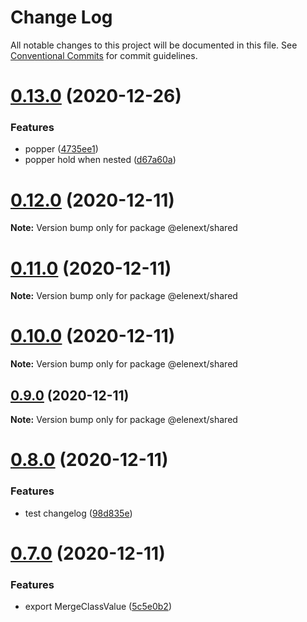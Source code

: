 # Change Log

All notable changes to this project will be documented in this file.
See [Conventional Commits](https://conventionalcommits.org) for commit guidelines.

# [0.13.0](https://github.com/JasKang/elenext/compare/v0.12.1...v0.13.0) (2020-12-26)


### Features

* popper ([4735ee1](https://github.com/JasKang/elenext/commit/4735ee13c24840bbee4ef31ff45023716fb21b6b))
* popper hold when nested ([d67a60a](https://github.com/JasKang/elenext/commit/d67a60a0ed92cc9d8a5f8a29c58aa69a665fbe80))





# [0.12.0](https://github.com/JasKang/elenext/compare/v0.11.0...v0.12.0) (2020-12-11)

**Note:** Version bump only for package @elenext/shared





# [0.11.0](https://github.com/JasKang/elenext/compare/v0.10.0...v0.11.0) (2020-12-11)

**Note:** Version bump only for package @elenext/shared





# [0.10.0](https://github.com/JasKang/elenext/compare/v0.9.0...v0.10.0) (2020-12-11)

**Note:** Version bump only for package @elenext/shared





## [0.9.0](https://github.com/JasKang/elenext/compare/v0.8.0...v0.9.0) (2020-12-11)

**Note:** Version bump only for package @elenext/shared





# [0.8.0](https://github.com/JasKang/elenext/compare/v0.7.0...v0.8.0) (2020-12-11)


### Features

* test changelog ([98d835e](https://github.com/JasKang/elenext/commit/98d835e906f7dca19eeceeb3559193908d90f9af))





# [0.7.0](https://github.com/JasKang/elenext/compare/0.4.0...v0.7.0) (2020-12-11)


### Features

* export MergeClassValue ([5c5e0b2](https://github.com/JasKang/elenext/commit/5c5e0b2f0eaeb7002a1933703c7e581bea6a1bf2))
